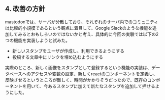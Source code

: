 ## 4. 改善の方針

mastodonでは、サーバが分散しており、それぞれのサーバ内でのコミュニティは比較的小規模であるという観点に着目して、Google Slackのような機能を追加してみるとおもしろいのではないかと考え、具体的に今回の実験では以下の2つの機能を実装しようと試みた。

- 新しいスタンプをユーザが作成し、利用できるようにする
- 投稿する文章中にリンクを埋め込むようにする


実際のところ、新しく画像をスタンプとして登録するという機能の実装は、データベースへのアクセスや変数の設定、新しくreactのコンポーネントを定義し、反映させるというところが難しく、時間がかかりそうだったので、既存のコンポーネントを用いて、今あるスタンプに加えて新たなスタンプを追加して押せるようにした。